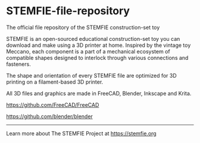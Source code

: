 # STEMFIE-file-repository
The official file repository of the STEMFIE construction-set toy

STEMFIE is an open-sourced educational construction-set toy you can download and make using a 3D printer at home. Inspired by the vintage toy Meccano, each component is a part of a mechanical ecosystem of compatible shapes designed to interlock through various connections and fasteners.

The shape and orientation of every STEMFIE file are optimized for 3D printing on a filament-based 3D printer. 

All 3D files and graphics are made in FreeCAD, Blender, Inkscape and Krita.
  
  https://github.com/FreeCAD/FreeCAD

  https://github.com/blender/blender

---
Learn more about The STEMFIE Project at https://stemfie.org
